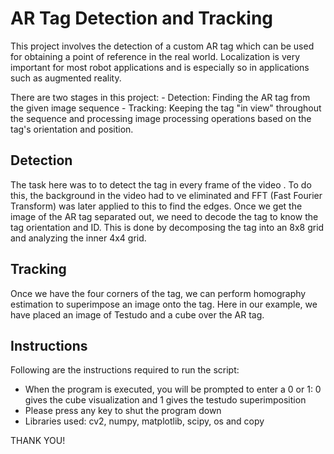# AR Tag Detection and Tracking 
<p>This project involves the detection of a custom AR tag which can be used for obtaining a point of reference in the real world. Localization is very important for most robot applications and is especially so in applications such as augmented reality.</p>
There are two stages in this project:
- Detection: Finding the AR tag from the given image sequence
- Tracking: Keeping the tag "in view" throughout the sequence and processing image processing operations based on the tag's orientation and position.

## Detection
The task here was to to detect the tag in every frame of the video . To do this, the background in the video had to ve eliminated and FFT (Fast Fourier Transform) was later applied to this to find the edges.
Once we get the image of the AR tag separated out, we need to decode the tag to know the tag orientation and ID. This is done by decomposing the tag into an 8x8 grid and analyzing the inner 4x4 grid.

## Tracking 
Once we have the four corners of the tag, we can perform homography estimation to superimpose an image onto the tag. Here in our example, we have placed an image of Testudo and a cube over the AR tag.

## Instructions
Following are the instructions required to run the script:
- When the program is executed, you will be prompted to enter a 0 or 1: 0 gives the cube visualization and 1 gives the testudo superimposition
- Please press any key to shut the program down
- Libraries used: cv2, numpy, matplotlib, scipy, os and copy

THANK YOU!
